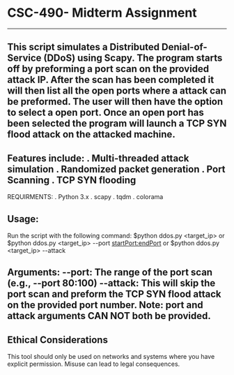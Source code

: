 # CSC-490- Midterm Assignment
--------------------------------------------------
This script simulates a Distributed Denial-of-Service (DDoS) using Scapy. The program starts off by preforming a port scan on the provided attack IP. After the scan has been completed it will then list all the open ports where a attack can be preformed. The user will then have the option to select a open port. Once an open port has been selected the program will launch a TCP SYN flood attack on the attacked machine.
-----------------------------------------------------------
Features include:
. Multi-threaded attack simulation
. Randomized packet generation
. Port Scanning
. TCP SYN flooding
-----------------------------------------------------------
REQUIRMENTS:
. Python 3.x
. scapy 
. tqdm 
. colorama

Usage:
-----------------------------------------------------------
Run the script with the following command:
$python ddos.py <target_ip>
or 
$python ddos.py <target_ip> --port <startPort:endPort>
or 
$python ddos.py <target_ip> --attack <PortNumber>

Arguments: 
--port: The range of the port scan (e.g., --port 80:100)
--attack: This will skip the port scan and preform the TCP SYN flood attack on the provided port number.
Note: port and attack arguments CAN NOT both be provided.
-----------------------------------------------------------

Ethical Considerations
-----------------------------------------------------------
This tool should only be used on networks and systems where you have explicit permission. Misuse can lead to legal consequences.



